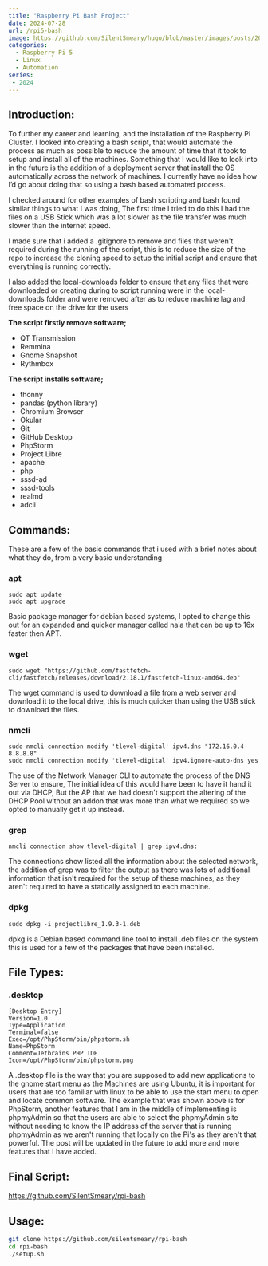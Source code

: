 ```yaml
---
title: "Raspberry Pi Bash Project"
date: 2024-07-28
url: /rpi5-bash 
image: https://github.com/SilentSmeary/hugo/blob/master/images/posts/2024/raspberry-pi-5.png?raw=true
categories:
  - Raspberry Pi 5
  - Linux
  - Automation
series:
 - 2024 
---
```

## Introduction:
To further my career and learning, and the installation of the Raspberry Pi Cluster. I looked into creating a bash script, that would automate the process as much as possible to reduce the amount of time that it took to setup and install all of the machines. Something that I would like to look into in the future is the addition of a deployment server that install the OS automatically across the network of machines. I currently have no idea how I’d go about doing that so using a bash based automated process.

I checked around for other examples of bash scripting and bash found similar things to what I was doing, The first time I tried to do this I had the files on a USB Stick which was a lot slower as the file transfer was much slower than the internet speed.

I made sure that i added a .gitignore to remove and files that weren't required during the running of the script, this is to reduce the size of the repo to increase the cloning speed to setup the initial script and ensure that everything is running correctly.

I also added the local-downloads folder to ensure that any files that were downloaded or creating during to script running were in the local-downloads folder and were removed after as to reduce machine lag and free space on the drive for the users

**The script firstly remove software;**
- QT Transmission
- Remmina
- Gnome Snapshot
- Rythmbox

**The script installs software;** 
- thonny
- pandas (python library)
- Chromium Browser
- Okular
- Git
- GitHub Desktop
- PhpStorm
- Project Libre
- apache
- php
- sssd-ad
- sssd-tools
- realmd
- adcli

## Commands:
These are a few of the basic commands that i used with a brief notes about what they do, from a very basic understanding

### apt
```
sudo apt update
sudo apt upgrade
```
Basic package manager for debian based systems, I opted to change this out for an expanded and quicker manager called nala that can be up to 16x faster then APT.

### wget
```
sudo wget "https://github.com/fastfetch-cli/fastfetch/releases/download/2.18.1/fastfetch-linux-amd64.deb"
```
The wget command is used to download a file from a web server and download it to the local drive, this is much quicker than using the USB stick to download the files.

### nmcli
```
sudo nmcli connection modify 'tlevel-digital' ipv4.dns "172.16.0.4 8.8.8.8"
sudo nmcli connection modify 'tlevel-digital' ipv4.ignore-auto-dns yes
```
The use of the Network Manager CLI to automate the process of the DNS Server to ensure, The initial idea of this would have been to have it hand it out via DHCP, But the AP that we had doesn't support the altering of the DHCP Pool without an addon that was more than what we required so we opted to manually get it up instead.

### grep
```
nmcli connection show tlevel-digital | grep ipv4.dns:
```
The connections show listed all the information about the selected network, the addition of grep was to filter the output as there was lots of additional information that isn't required for the setup of these machines, as they aren't required to have a statically assigned to each machine.

### dpkg
```
sudo dpkg -i projectlibre_1.9.3-1.deb
```
dpkg is a Debian based command line tool to install .deb files on the system this is used for a few of the packages that have been installed.

## File Types:
### .desktop
```
[Desktop Entry]
Version=1.0
Type=Application
Terminal=false
Exec=/opt/PhpStorm/bin/phpstorm.sh
Name=PhpStorm
Comment=Jetbrains PHP IDE
Icon=/opt/PhpStorm/bin/phpstorm.png
```
A .desktop file is the way that you are supposed to add new applications to the gnome start menu as the Machines are using Ubuntu, it is important for users that are too familiar with linux to be able to use the start menu to open and locate common software. The example that was shown above is for PhpStorm, another features that I am in the middle of implementing is phpmyAdmin so that the users are able to select the phpmyAdmin site without needing to know the IP address of the server that is running phpmyAdmin as we aren't running that locally on the Pi's as they aren't that powerful. The post will be updated in the future to add more and more features that I have added.

## Final Script:
https://github.com/SilentSmeary/rpi-bash

## Usage:
```sh
git clone https://github.com/silentsmeary/rpi-bash
cd rpi-bash
./setup.sh
```